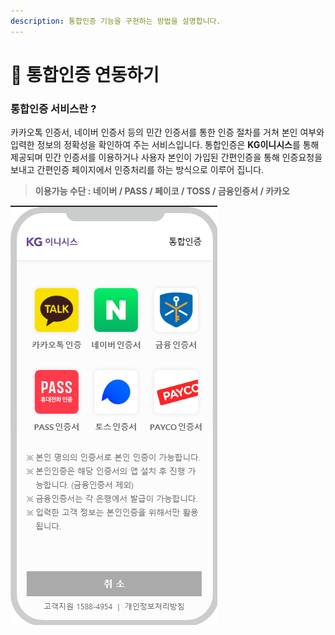 ```yaml
---
description: 통합인증 기능을 구현하는 방법을 설명합니다.
---
```


# 🚚 통합인증 연동하기

### 통합인증 서비스란 ?

카카오톡 인증서, 네이버 인증서 등의 민간 인증서를 통한 인증 절차를 거쳐 본인 여부와 입력한 정보의 정확성을 확인하여 주는 서비스입니다. 통합인증은 **KG이니시스**를 통해 제공되며 민간 인증서를 이용하거나 사용자 본인이 가입된 간편인증을 통해 인증요청을 보내고 간편인증 페이지에서 인증처리를 하는 방식으로 이루어 집니다.

> **이용가능 수단 : 네이버 / PASS / 페이코 / TOSS / 금융인증서 / 카카오**

![통합인증 화면 예시](<../../.gitbook/assets/image (6) (1) (1) (1) (1) (1).png>)
